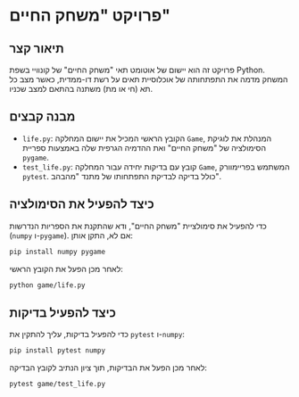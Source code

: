 # פרויקט "משחק החיים"

## תיאור קצר

פרויקט זה הוא יישום של אוטומט תאי "משחק החיים" של קונוויי בשפת Python. המשחק מדמה את התפתחותה של אוכלוסיית תאים על רשת דו-ממדית, כאשר מצב כל תא (חי או מת) משתנה בהתאם למצב שכניו.

## מבנה קבצים

-   `life.py`: הקובץ הראשי המכיל את יישום המחלקה `Game`, המנהלת את לוגיקת הסימולציה של "משחק החיים" ואת ההדמיה הגרפית שלה באמצעות ספריית `pygame`.
-   `test_life.py`: קובץ עם בדיקות יחידה עבור המחלקה `Game`, המשתמש בפריימוורק `pytest`. כולל בדיקה לבדיקת התפתחותו של מתנד "מהבהב".

## כיצד להפעיל את הסימולציה

כדי להפעיל את סימולציית "משחק החיים", ודא שהתקנת את הספריות הנדרשות (`numpy` ו-`pygame`). אם לא, התקן אותן:

```bash
pip install numpy pygame
```

לאחר מכן הפעל את הקובץ הראשי:

```bash
python game/life.py
```

## כיצד להפעיל בדיקות

כדי להפעיל בדיקות, עליך להתקין את `pytest` ו-`numpy`:

```bash
pip install pytest numpy
```

לאחר מכן הפעל את הבדיקות, תוך ציון הנתיב לקובץ הבדיקה:

```bash
pytest game/test_life.py
```